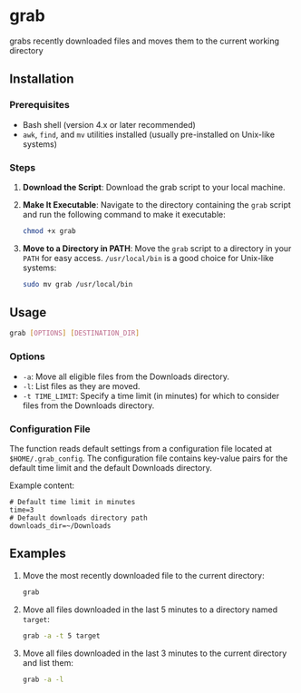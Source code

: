 # grab
grabs recently downloaded files and moves them to the current working directory

## Installation

### Prerequisites

- Bash shell (version 4.x or later recommended)
- `awk`, `find`, and `mv` utilities installed (usually pre-installed on Unix-like systems)

### Steps

1. **Download the Script**: Download the grab script to your local machine. 

2. **Make It Executable**: Navigate to the directory containing the `grab` script and run the following command to make it executable:

    ```bash
    chmod +x grab
    ```

3. **Move to a Directory in PATH**: Move the `grab` script to a directory in your `PATH` for easy access. `/usr/local/bin` is a good choice for Unix-like systems:

    ```bash
    sudo mv grab /usr/local/bin
    ```

## Usage

```bash
grab [OPTIONS] [DESTINATION_DIR]
```

### Options

- `-a`: Move all eligible files from the Downloads directory.
- `-l`: List files as they are moved.
- `-t TIME_LIMIT`: Specify a time limit (in minutes) for which to consider files from the Downloads directory.

### Configuration File

The function reads default settings from a configuration file located at `$HOME/.grab_config`. The configuration file contains key-value pairs for the default time limit and the default Downloads directory.

Example content:

```text
# Default time limit in minutes
time=3
# Default downloads directory path
downloads_dir=~/Downloads
```

## Examples

1. Move the most recently downloaded file to the current directory:

    ```bash
    grab
    ```

2. Move all files downloaded in the last 5 minutes to a directory named `target`:

    ```bash
    grab -a -t 5 target
    ```

3. Move all files downloaded in the last 3 minutes to the current directory and list them:

    ```bash
    grab -a -l
    ```

